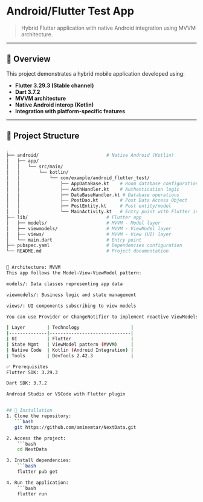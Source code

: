 # Android/Flutter Test App

> Hybrid Flutter application with native Android integration using MVVM architecture.

---

## 🚀 Overview

This project demonstrates a hybrid mobile application developed using:

- **Flutter 3.29.3 (Stable channel)**
- **Dart 3.7.2**
- **MVVM architecture**
- **Native Android interop (Kotlin)**
- **Integration with platform-specific features**

---

## 📁 Project Structure

```bash
.
├── android/                         # Native Android (Kotlin)
│   ├── app/
│   │   └── src/main/
│   │       └── kotlin/
│   │           └── com/example/android_flutter_test/
│   │               ├── AppDataBase.kt    # Room database configuration
│   │               ├── AuthHandler.kt    # Authentication logic
│   │               ├── DataBaseHandler.kt # Database operations
│   │               ├── PostDao.kt        # Post Data Access Object
│   │               ├── PostEntity.kt     # Post entity/model
│   │               └── MainActivity.kt   # Entry point with Flutter integration
├── lib/                             # Flutter app
│   ├── models/                      # MVVM - Model layer
│   ├── viewmodels/                  # MVVM - ViewModel layer
│   ├── views/                       # MVVM - View (UI) layer
│   └── main.dart                    # Entry point
├── pubspec.yaml                     # Dependencies configuration
└── README.md                        # Project documentation


🧱 Architecture: MVVM
This app follows the Model-View-ViewModel pattern:

models/: Data classes representing app data

viewmodels/: Business logic and state management

views/: UI components subscribing to view models

You can use Provider or ChangeNotifier to implement reactive ViewModels.

| Layer        | Technology                   |
|--------------|------------------------------|
| UI           | Flutter                      |
| State Mgmt   | ViewModel pattern (MVVM)     |
| Native Code  | Kotlin (Android Integration) |
| Tools        | DevTools 2.42.3              |

✅ Prerequisites
Flutter SDK: 3.29.3

Dart SDK: 3.7.2

Android Studio or VSCode with Flutter plugin


## 🚀 Installation  
1. Clone the repository:  
   ```bash
   git https://github.com/aminemtar/NextData.git

2. Access the project:
    ```bash
    cd NextData

3. Install dependencies:
    ```bash
    flutter pub get

4. Run the application:
    ```bash
    flutter run